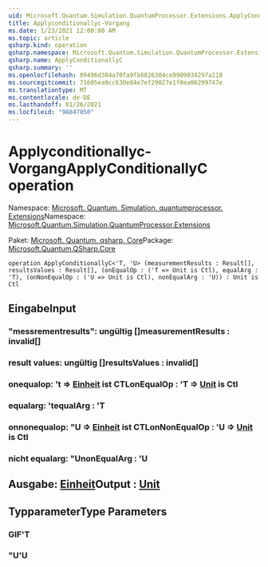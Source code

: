 ```yaml
---
uid: Microsoft.Quantum.Simulation.QuantumProcessor.Extensions.ApplyConditionallyC
title: Applyconditionallyc-Vorgang
ms.date: 1/23/2021 12:00:00 AM
ms.topic: article
qsharp.kind: operation
qsharp.namespace: Microsoft.Quantum.Simulation.QuantumProcessor.Extensions
qsharp.name: ApplyConditionallyC
qsharp.summary: ''
ms.openlocfilehash: 09496d384a70fa9fb6826304ce9909034297a118
ms.sourcegitcommit: 71605ea9cc630e84e7ef29027e1f0ea06299747e
ms.translationtype: MT
ms.contentlocale: de-DE
ms.lasthandoff: 01/26/2021
ms.locfileid: "98847850"
---
```

# <a name="applyconditionallyc-operation"></a><span data-ttu-id="28a74-102">Applyconditionallyc-Vorgang</span><span class="sxs-lookup"><span data-stu-id="28a74-102">ApplyConditionallyC operation</span></span>

<span data-ttu-id="28a74-103">Namespace: [Microsoft. Quantum. Simulation. quantumprocessor. Extensions](xref:Microsoft.Quantum.Simulation.QuantumProcessor.Extensions)</span><span class="sxs-lookup"><span data-stu-id="28a74-103">Namespace: [Microsoft.Quantum.Simulation.QuantumProcessor.Extensions](xref:Microsoft.Quantum.Simulation.QuantumProcessor.Extensions)</span></span>

<span data-ttu-id="28a74-104">Paket: [Microsoft. Quantum. qsharp. Core](https://nuget.org/packages/Microsoft.Quantum.QSharp.Core)</span><span class="sxs-lookup"><span data-stu-id="28a74-104">Package: [Microsoft.Quantum.QSharp.Core](https://nuget.org/packages/Microsoft.Quantum.QSharp.Core)</span></span>




```qsharp
operation ApplyConditionallyC<'T, 'U> (measurementResults : Result[], resultsValues : Result[], (onEqualOp : ('T => Unit is Ctl), equalArg : 'T), (onNonEqualOp : ('U => Unit is Ctl), nonEqualArg : 'U)) : Unit is Ctl
```


## <a name="input"></a><span data-ttu-id="28a74-105">Eingabe</span><span class="sxs-lookup"><span data-stu-id="28a74-105">Input</span></span>

### <a name="measurementresults--__invalidresult__"></a><span data-ttu-id="28a74-106">"messrementresults": __ungültig <Result>__[]</span><span class="sxs-lookup"><span data-stu-id="28a74-106">measurementResults : __invalid<Result>__[]</span></span>




### <a name="resultsvalues--__invalidresult__"></a><span data-ttu-id="28a74-107">result values: __ungültig <Result>__[]</span><span class="sxs-lookup"><span data-stu-id="28a74-107">resultsValues : __invalid<Result>__[]</span></span>




### <a name="onequalop--t--unit--is-ctl"></a><span data-ttu-id="28a74-108">onequalop: 't => [Einheit](xref:microsoft.quantum.lang-ref.unit)  ist CTL</span><span class="sxs-lookup"><span data-stu-id="28a74-108">onEqualOp : 'T => [Unit](xref:microsoft.quantum.lang-ref.unit)  is Ctl</span></span>




### <a name="equalarg--t"></a><span data-ttu-id="28a74-109">equalarg: 't</span><span class="sxs-lookup"><span data-stu-id="28a74-109">equalArg : 'T</span></span>




### <a name="onnonequalop--u--unit--is-ctl"></a><span data-ttu-id="28a74-110">onnonequalop: "U => [Einheit](xref:microsoft.quantum.lang-ref.unit)  ist CTL</span><span class="sxs-lookup"><span data-stu-id="28a74-110">onNonEqualOp : 'U => [Unit](xref:microsoft.quantum.lang-ref.unit)  is Ctl</span></span>




### <a name="nonequalarg--u"></a><span data-ttu-id="28a74-111">nicht equalarg: "U</span><span class="sxs-lookup"><span data-stu-id="28a74-111">nonEqualArg : 'U</span></span>





## <a name="output--unit"></a><span data-ttu-id="28a74-112">Ausgabe: [Einheit](xref:microsoft.quantum.lang-ref.unit)</span><span class="sxs-lookup"><span data-stu-id="28a74-112">Output : [Unit](xref:microsoft.quantum.lang-ref.unit)</span></span>



## <a name="type-parameters"></a><span data-ttu-id="28a74-113">Typparameter</span><span class="sxs-lookup"><span data-stu-id="28a74-113">Type Parameters</span></span>

### <a name="t"></a><span data-ttu-id="28a74-114">GIF</span><span class="sxs-lookup"><span data-stu-id="28a74-114">'T</span></span>


### <a name="u"></a><span data-ttu-id="28a74-115">"U</span><span class="sxs-lookup"><span data-stu-id="28a74-115">'U</span></span>

